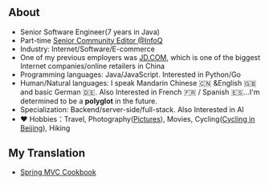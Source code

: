 # 


## About
  * Senior Software Engineer(7 years in Java)
  * Part-time [Senior Community Editor @InfoQ](https://www.infoq.cn/profile/AA1BDD107B4C41/publish/all)
  * Industry: Internet/Software/E-commerce
  * One of my previous employers was [JD.COM](https://corporate.jd.com), which is one of the biggest Internet companies/online retailers in China 
  * Programming languages: Java/JavaScript. Interested in Python/Go
  * Human/Natural languages: I speak Mandarin Chinese :cn: &English :uk: and basic German :de:. Also Interested in French :fr: / Spanish :es:...I'm determined to be a **polyglot** in the future.
  * Specialization: Backend/server-side/full-stack. Also Interested in AI
  * :heart: Hobbies：Travel, Photography([Pictures](https://www.bilibili.com/list/396377427?sid=3102488&desc=1&oid=286562216&bvid=BV1Qf4y1X7Be)), Movies, Cycling([Cycling in Beijing](https://www.bilibili.com/video/BV1bp4y1a7oT/)), Hiking

## My Translation
  * [Spring MVC Cookbook](https://item.jd.com/12164922.html)
